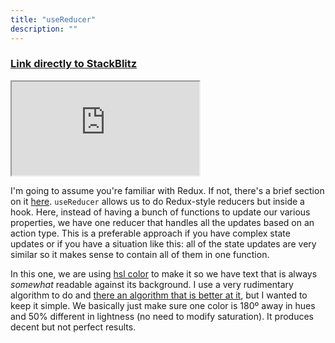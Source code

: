 ```yaml
---
title: "useReducer"
description: ""
---
```


### [Link directly to StackBlitz][ref]

<iframe src="https://stackblitz.com/edit/ir5?embed=1&view=both&file=src/routes/UseReducer.jsx&hideExplorer=1&initialPath=/useReducer"></iframe>

I'm going to assume you're familiar with Redux. If not, there's a brief section on it [here](https://redux.js.org/introduction/getting-started/). `useReducer` allows us to do Redux-style reducers but inside a hook. Here, instead of having a bunch of functions to update our various properties, we have one reducer that handles all the updates based on an action type. This is a preferable approach if you have complex state updates or if you have a situation like this: all of the state updates are very similar so it makes sense to contain all of them in one function.

In this one, we are using [hsl color][hsl] to make it so we have text that is always _somewhat_ readable against its background. I use a very rudimentary algorithm to do and [there an algorithm that is better at it][lab], but I wanted to keep it simple. We basically just make sure one color is 180º away in hues and 50% different in lightness (no need to modify saturation). It produces decent but not perfect results.

[ref]: https://stackblitz.com/edit/ir5?view=both&file=src/routes/UseReducer.jsx&hideExplorer=1&initialPath=/useReducer
[lab]: https://en.wikipedia.org/wiki/CIELAB_color_space
[hsl]: https://en.wikipedia.org/wiki/HSL_and_HSV
